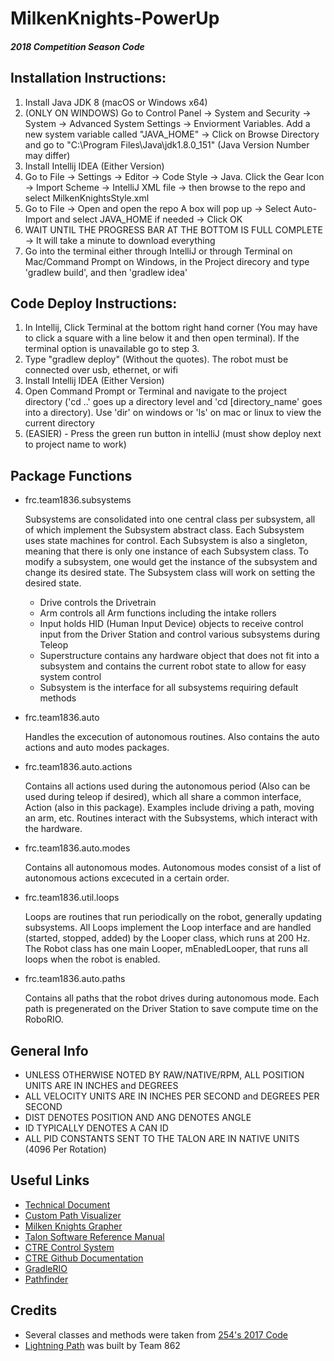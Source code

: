 # MilkenKnights-PowerUp
##### 2018 Competition Season Code

## Installation Instructions:
1. Install Java JDK 8 (macOS or Windows x64)
2. (ONLY ON WINDOWS) Go to Control Panel -> System and Security -> System -> Advanced System Settings -> Enviorment Variables. Add a new system variable called "JAVA_HOME" -> Click on Browse Directory and go to "C:\Program Files\Java\jdk1.8.0_151" (Java Version Number may differ)
2. Install Intellij IDEA (Either Version)
3. Go to File -> Settings -> Editor -> Code Style -> Java. Click the Gear Icon -> Import Scheme -> IntelliJ XML file -> then browse to the repo and select MilkenKnightsStyle.xml
4. Go to File -> Open and open the repo
A box will pop up -> Select Auto-Import and select JAVA_HOME if needed -> Click OK
5. WAIT UNTIL THE PROGRESS BAR AT THE BOTTOM IS FULL COMPLETE -> It will take a minute to download everything
6. Go into the terminal either through IntelliJ or through Terminal on Mac/Command Prompt on Windows, in the Project direcory and type 'gradlew build', and then 'gradlew idea'
## Code Deploy Instructions:
1. In Intellij, Click Terminal at the bottom right hand corner (You may have to click a square with a line below it and then open terminal). If the terminal option is unavailable go to step 3.
2. Type "gradlew deploy" (Without the quotes). The robot must be connected over usb, ethernet, or wifi
2. Install Intellij IDEA (Either Version)
3. Open Command Prompt or Terminal and navigate to the project directory ('cd ..' goes up a directory level and 'cd [directory_name' goes into a directory). Use 'dir' on windows or 'ls' on mac or linux to view the current directory
4. (EASIER) - Press the green run button in intelliJ (must show deploy next to project name to work)

## Package Functions
- frc.team1836.subsystems

  Subsystems are consolidated into one central class per subsystem, all of which implement the Subsystem abstract class. Each Subsystem uses state machines for control.
  Each Subsystem is also a singleton, meaning that there is only one instance of each Subsystem class. To modify a subsystem, one would get the instance of the subsystem and change its desired state. The Subsystem class will work on setting the desired state.
	- Drive controls the Drivetrain
	- Arm controls all Arm functions including the intake rollers
	- Input holds HID (Human Input Device) objects to receive control input from the Driver Station and control various subsystems during Teleop
	- Superstructure contains any hardware object that does not fit into a subsystem and contains the current robot state to allow for easy system control
	- Subsystem is the interface for all subsystems requiring default methods

- frc.team1836.auto

	Handles the excecution of autonomous routines.  Also contains the auto actions and auto modes packages.

- frc.team1836.auto.actions

	Contains all actions used during the autonomous period (Also can be used during teleop if desired), which all share a common interface, Action (also in this package). Examples include driving a path, moving an arm, etc. Routines interact with the Subsystems, which interact with the hardware.

- frc.team1836.auto.modes

	Contains all autonomous modes. Autonomous modes consist of a list of autonomous actions excecuted in a certain order.

- frc.team1836.util.loops

	Loops are routines that run periodically on the robot, generally updating subsystems. All Loops implement the Loop interface and are handled (started, stopped, added) by the Looper class, which runs at 200 Hz.
	The Robot class has one main Looper, mEnabledLooper, that runs all loops when the robot is enabled.

- frc.team1836.auto.paths

	Contains all paths that the robot drives during autonomous mode. Each path is pregenerated on the Driver Station to save compute time on the RoboRIO.

## General Info
- UNLESS OTHERWISE NOTED BY RAW/NATIVE/RPM, ALL POSITION UNITS ARE IN INCHES and DEGREES
- ALL VELOCITY UNITS ARE IN INCHES PER SECOND and DEGREES PER SECOND
- DIST DENOTES POSITION AND ANG DENOTES ANGLE
- ID TYPICALLY DENOTES A CAN ID
- ALL PID CONSTANTS SENT TO THE TALON ARE IN NATIVE UNITS (4096 Per Rotation)

## Useful Links
- [Technical Document](https://docs.google.com/document/d/1SkH3Tf8X7M0ER-CSTqxW57_ZjCmwKkHd1Vx8WUiqudM/edit?usp=sharing)
- [Custom Path Visualizer](https://themilkenknights.github.io/MilkenKnights-PowerUp/light_path)
- [Milken Knights Grapher](https://themilkenknights.github.io/MilkenKnights-PowerUp/grapher/index.html)
- [Talon Software Reference Manual](https://github.com/CrossTheRoadElec/Phoenix-Documentation/raw/master/Talon%20SRX%20Victor%20SPX%20-%20Software%20Reference%20Manual.pdf)
- [CTRE Control System](http://www.ctr-electronics.com/control-system/hro.html#product_tabs_technical_resources)
- [CTRE Github Documentation](https://github.com/CrossTheRoadElec/Phoenix-Documentation)
- [GradleRIO](https://github.com/Open-RIO/GradleRIO)
- [Pathfinder](https://github.com/JacisNonsense/Pathfinder)

## Credits
 - Several classes and methods were taken from [254's 2017 Code](https://github.com/Team254/FRC-2017-Public)
 - [Lightning Path](https://github.com/frc-862/glitch) was built by Team 862
